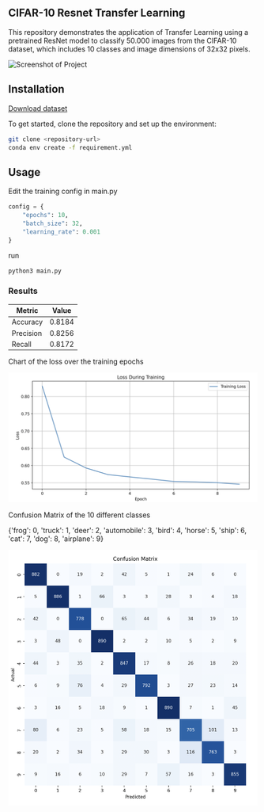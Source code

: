 
## CIFAR-10 Resnet Transfer Learning


This repository demonstrates the application of Transfer Learning using a pretrained ResNet model to classify 50.000 images from the CIFAR-10 dataset, which includes 10 classes and image dimensions of 32x32 pixels.

![Screenshot of Project](https://production-media.paperswithcode.com/datasets/4fdf2b82-2bc3-4f97-ba51-400322b228b1.png)

## Installation

[Download dataset](https://drive.google.com/file/d/1e8IbPE--6VVRl-nAi6DkA3H14GoGTYNm/view?usp=sharing)

To get started, clone the repository and set up the environment:

```bash
git clone <repository-url>
conda env create -f requirement.yml
```

## Usage
Edit the training config in main.py

```python
config = {
    "epochs": 10,
    "batch_size": 32,
    "learning_rate": 0.001
}
```

run
```bash
python3 main.py
```

### Results

| Metric    | Value     |
|-----------|-----------|
| Accuracy  | 0.8184    |
| Precision | 0.8256    |
| Recall    | 0.8172    |

Chart of the loss over the training epochs

![Project Architecture](train_process.png)

Confusion Matrix of the 10 different classes

{'frog': 0, 'truck': 1, 'deer': 2, 'automobile': 3, 'bird': 4, 'horse': 5, 'ship': 6, 'cat': 7, 'dog': 8, 'airplane': 9}

![Project Architecture](conf_matrix.png)



